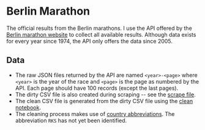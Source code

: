 # Berlin Marathon

The official results from the Berlin marathons.
I use the API offered by the [Berlin marathon website](http://www.bmw-berlin-marathon.com/files/addons/scc_events_data/ajax.results.php?) to collect all available results.
Although data exists for every year since 1974, the API only offers the data since 2005.

## Data

* The raw JSON files returned by the API are named `<year>-<page>` where `<year>` is the year of the race and `<page>` is the page as numbered by the API.  Each page should have 100 records (except the last pages).
* The dirty CSV file is also created during scraping -- see the [scrape file](scripts/scrape.py).
* The clean CSV file is generated from the dirty CSV file using the [clean notebook](notebooks/clean.ipynb).
* The cleaning process makes use of [country abbreviations](data/countries.csv).  The abbreviation `RKS` has not yet been identified.

